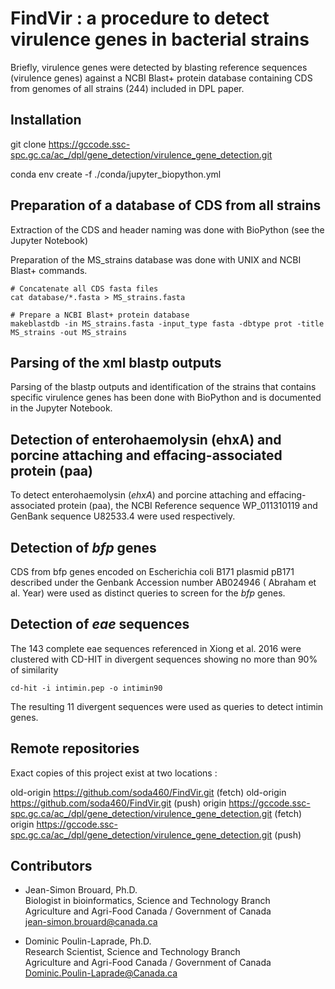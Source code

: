 
# FindVir : a procedure to detect virulence genes in bacterial strains

Briefly, virulence genes were detected by blasting reference sequences (virulence genes) against a NCBI Blast+ protein database containing CDS from genomes of all strains (244) included in DPL paper.

## Installation

git clone https://gccode.ssc-spc.gc.ca/ac_/dpl/gene_detection/virulence_gene_detection.git

conda env create -f ./conda/jupyter_biopython.yml


## Preparation of a database of CDS from all strains

Extraction of the CDS and header naming was done with BioPython (see the Jupyter Notebook)

Preparation of the MS_strains database was done with UNIX and NCBI Blast+ commands.

```shell
# Concatenate all CDS fasta files
cat database/*.fasta > MS_strains.fasta

# Prepare a NCBI Blast+ protein database
makeblastdb -in MS_strains.fasta -input_type fasta -dbtype prot -title MS_strains -out MS_strains
```

## Parsing of the xml blastp outputs

Parsing of the blastp outputs and identification of the strains that contains specific virulence genes has been done with BioPython and is documented in the Jupyter Notebook.


## Detection of enterohaemolysin (ehxA) and porcine attaching and effacing-associated protein (paa)

To detect enterohaemolysin (*ehxA*) and porcine attaching and effacing-associated protein (paa), the NCBI Reference sequence WP_011310119 and GenBank sequence U82533.4 were used respectively.


## Detection of *bfp* genes

CDS from bfp genes encoded on Escherichia coli B171 plasmid pB171 described under the Genbank Accession number AB024946 ( Abraham et al. Year) were used as distinct queries to screen for the *bfp* genes.

## Detection of *eae* sequences

The 143 complete eae sequences referenced in Xiong et al. 2016  were clustered with CD-HIT in divergent sequences showing no more than 90% of similarity

```shell
cd-hit -i intimin.pep -o intimin90 
```

The resulting 11 divergent sequences were used as queries to detect intimin genes.


## Remote repositories

Exact copies of this project exist at two locations :

old-origin	https://github.com/soda460/FindVir.git (fetch)
old-origin	https://github.com/soda460/FindVir.git (push)
origin	https://gccode.ssc-spc.gc.ca/ac_/dpl/gene_detection/virulence_gene_detection.git (fetch)
origin	https://gccode.ssc-spc.gc.ca/ac_/dpl/gene_detection/virulence_gene_detection.git (push)


## Contributors

  * Jean-Simon Brouard, Ph.D.  
Biologist in bioinformatics, Science and Technology Branch  
Agriculture and Agri-Food Canada / Government of Canada  
jean-simon.brouard@canada.ca


  * Dominic Poulin-Laprade, Ph.D.  
Research Scientist, Science and Technology Branch  
Agriculture and Agri-Food Canada / Government of Canada  
Dominic.Poulin-Laprade@Canada.ca



